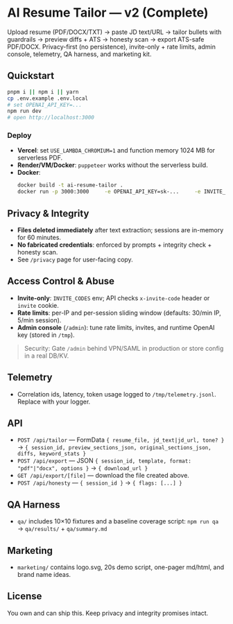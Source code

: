# AI Resume Tailor — v2 (Complete)

Upload resume (PDF/DOCX/TXT) → paste JD text/URL → tailor bullets with guardrails → preview diffs + ATS → honesty scan → export ATS-safe PDF/DOCX.
Privacy-first (no persistence), invite-only + rate limits, admin console, telemetry, QA harness, and marketing kit.

## Quickstart

```bash
pnpm i || npm i || yarn
cp .env.example .env.local
# set OPENAI_API_KEY=...
npm run dev
# open http://localhost:3000
```

### Deploy
- **Vercel**: set `USE_LAMBDA_CHROMIUM=1` and function memory 1024 MB for serverless PDF.
- **Render/VM/Docker**: `puppeteer` works without the serverless build.
- **Docker**:
  ```bash
  docker build -t ai-resume-tailor .
  docker run -p 3000:3000     -e OPENAI_API_KEY=sk-...     -e INVITE_CODES=alpha123,beta456     -e ADMIN_KEY=supersecret     -e USE_LAMBDA_CHROMIUM=0     ai-resume-tailor
  ```

## Privacy & Integrity
- **Files deleted immediately** after text extraction; sessions are in-memory for 60 minutes.
- **No fabricated credentials**: enforced by prompts + integrity check + honesty scan.
- See `/privacy` page for user-facing copy.

## Access Control & Abuse
- **Invite-only**: `INVITE_CODES` env; API checks `x-invite-code` header or `invite` cookie.
- **Rate limits**: per-IP and per-session sliding window (defaults: 30/min IP, 5/min session).
- **Admin console** (`/admin`): tune rate limits, invites, and runtime OpenAI key (stored in `/tmp`).

> Security: Gate `/admin` behind VPN/SAML in production or store config in a real DB/KV.

## Telemetry
- Correlation ids, latency, token usage logged to `/tmp/telemetry.jsonl`. Replace with your logger.

## API
- `POST /api/tailor` — FormData `{ resume_file, jd_text|jd_url, tone? }` → `{ session_id, preview_sections_json, original_sections_json, diffs, keyword_stats }`
- `POST /api/export` — JSON `{ session_id, template, format: "pdf"|"docx", options }` → `{ download_url }`
- `GET /api/export/[file]` — download the file created above.
- `POST /api/honesty` — `{ session_id }` → `{ flags: [...] }`

## QA Harness
- `qa/` includes 10×10 fixtures and a baseline coverage script: `npm run qa` → `qa/results/` + `qa/summary.md`

## Marketing
- `marketing/` contains logo.svg, 20s demo script, one-pager md/html, and brand name ideas.

## License
You own and can ship this. Keep privacy and integrity promises intact.
